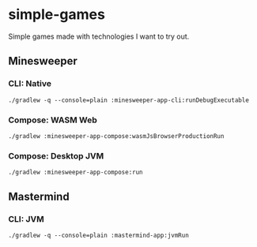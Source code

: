 # simple-games

Simple games made with technologies I want to try out.

## Minesweeper

### CLI: Native

```
./gradlew -q --console=plain :minesweeper-app-cli:runDebugExecutable
```

### Compose: WASM Web

```
./gradlew :minesweeper-app-compose:wasmJsBrowserProductionRun
```

### Compose: Desktop JVM

```
./gradlew :minesweeper-app-compose:run
```

## Mastermind

### CLI: JVM

```
./gradlew -q --console=plain :mastermind-app:jvmRun
```
